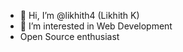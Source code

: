 - 👋 Hi, I’m @likhith4 (Likhith K)
- 👀 I’m interested in Web Development  
-  Open Source enthusiast


<!---
likhith4/likhith4 is a ✨ special ✨ repository because its `README.md` (this file) appears on your GitHub profile.
You can click the Preview link to take a look at your changes.
--->
